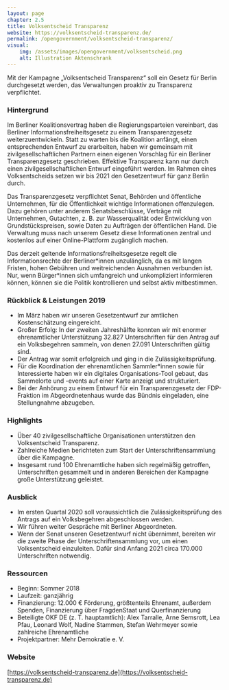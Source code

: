 ```yaml
---
layout: page
chapter: 2.5
title: Volksentscheid Transparenz
website: https://volksentscheid-transparenz.de/
permalink: /opengovernment/volksentscheid-transparenz/
visual:
    img: /assets/images/opengovernment/volksentscheid.png
    alt: Illustration Aktenschrank
---
```


Mit der Kampagne „Volksentscheid Transparenz“ soll ein Gesetz für Berlin durchgesetzt werden, das Verwaltungen proaktiv zu Transparenz verpflichtet.

### Hintergrund 

Im Berliner Koalitionsvertrag haben die Regierungsparteien vereinbart, das Berliner Informationsfreiheitsgesetz zu einem Transparenzgesetz weiterzuentwickeln. Statt zu warten bis die Koalition anfängt, einen entsprechenden Entwurf zu erarbeiten, haben wir gemeinsam mit zivilgesellschaftlichen Partnern einen eigenen Vorschlag für ein Berliner Transparenzgesetz geschrieben. Effektive Transparenz kann nur durch einen zivilgesellschaftlichen Entwurf eingeführt werden. Im Rahmen eines Volksentscheids setzen wir bis 2021 den Gesetzentwurf für ganz Berlin durch.

Das Transparenzgesetz verpflichtet Senat, Behörden und öffentliche Unternehmen, für die Öffentlichkeit wichtige Informationen offenzulegen. Dazu gehören unter anderem Senatsbeschlüsse, Verträge mit Unternehmen, Gutachten, z. B. zur Wasserqualität oder Entwicklung von Grundstückspreisen, sowie Daten zu Aufträgen der öffentlichen Hand. Die Verwaltung muss nach unserem Gesetz diese Informationen zentral und kostenlos auf einer Online-Plattform zugänglich machen.

Das derzeit geltende Informationsfreiheitsgesetze regelt die Informationsrechte der Berliner\*innen unzulänglich, da es mit langen Fristen, hohen Gebühren und weitreichenden Ausnahmen verbunden ist. Nur, wenn Bürger*innen sich umfangreich und unkompliziert informieren können, können sie die Politik kontrollieren und selbst aktiv mitbestimmen.

### Rückblick & Leistungen 2019

* Im März haben wir unseren Gesetzentwurf zur amtlichen Kostenschätzung eingereicht.
* Großer Erfolg: In der zweiten Jahreshälfte konnten wir mit enormer ehrenamtlicher Unterstützung 32.827 Unterschriften für den Antrag auf ein Volksbegehren sammeln, von denen 27.091 Unterschriften gültig sind. 
* Der Antrag war somit erfolgreich und ging in die Zulässigkeitsprüfung.
* Für die Koordination der ehrenamtlichen Sammler*innen sowie für Interessierte haben wir ein digitales Organisations-Tool gebaut, das Sammelorte und -events auf einer Karte anzeigt und strukturiert.
* Bei der Anhörung zu einem Entwurf für ein Transparenzgesetz der FDP-Fraktion im Abgeordnetenhaus wurde das Bündnis eingeladen, eine Stellungnahme abzugeben.

### Highlights

* Über 40 zivilgesellschaftliche Organisationen unterstützen den Volksentscheid Transparenz.
* Zahlreiche Medien berichteten zum Start der Unterschriftensammlung über die Kampagne.
* Insgesamt rund 100 Ehrenamtliche haben sich regelmäßig getroffen, Unterschriften gesammelt und in anderen Bereichen der Kampagne große Unterstützung geleistet.

### Ausblick

* Im ersten Quartal 2020 soll voraussichtlich die Zulässigkeitsprüfung des Antrags auf ein Volksbegehren abgeschlossen werden.
* Wir führen weiter Gespräche mit Berliner Abgeordneten.
* Wenn der Senat unseren Gesetzentwurf nicht übernimmt, bereiten wir die zweite Phase der Unterschriftensammlung vor, um einen Volksentscheid einzuleiten. Dafür sind Anfang 2021 circa 170.000 Unterschriften notwendig.

### Ressourcen

* Beginn: Sommer 2018
* Laufzeit: ganzjährig
* Finanzierung: 12.000 € Förderung, größtenteils Ehrenamt, außerdem Spenden, Finanzierung über FragdenStaat und Querfinanzierung
* Beteiligte OKF DE (z. T. hauptamtlich): Alex Tarralle, Arne Semsrott, Lea Pfau, Leonard Wolf, Nadine Stammen, Stefan Wehrmeyer sowie zahlreiche Ehrenamtliche
* Projektpartner: Mehr Demokratie e. V.

### Website

[https://volksentscheid-transparenz.de](https://volksentscheid-transparenz.de)
